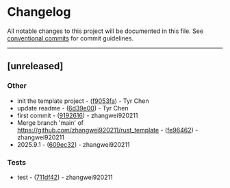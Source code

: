 # Changelog

All notable changes to this project will be documented in this file. See [conventional commits](https://www.conventionalcommits.org/) for commit guidelines.

---
## [unreleased]

### Other

- init the template project - ([f9053fa](https://github.com/zhangwei920211/ems_vue_rust/commit/f9053fac4b3acd36779ac410157342aa30a11a2e)) - Tyr Chen
- update readme - ([6d39e00](https://github.com/zhangwei920211/ems_vue_rust/commit/6d39e003e182347b3f2c38b8c67173e583598ebb)) - Tyr Chen
- first commit - ([9192616](https://github.com/zhangwei920211/ems_vue_rust/commit/91926167918095af0fc40e7c858024881dfc7955)) - zhangwei920211
- Merge branch 'main' of https://github.com/zhangwei920211/rust_template - ([fe96462](https://github.com/zhangwei920211/ems_vue_rust/commit/fe96462ca55adc4bfad5880b4cc10a8d677ed2b0)) - zhangwei920211
- 2025.9.1 - ([609ec32](https://github.com/zhangwei920211/ems_vue_rust/commit/609ec322892d0dcb23cc80005bb95024e39fbec9)) - zhangwei920211

### Tests

- test - ([711df42](https://github.com/zhangwei920211/ems_vue_rust/commit/711df42ce836cc06cfe3230e733b073205fc5088)) - zhangwei920211

<!-- generated by git-cliff -->
